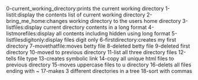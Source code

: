 0-current_working_directory:prints the current working directory
1-listit:display the contents list of current working directory
2-bring_me_home:changes working directory to the users home directory
3-listfiles:display current directory contents in a long format
4-listmorefiles:display all contents including hidden using long format
5-listfilesdigitonly:display files digit only
6-firstdirectory:creates my first directory
7-movethatfile:moves betty file
8-deleted betty file
9-deleted first directory
10-moved to previous directory
11-list all three directory files
12-tells file type
13-creates symbolic link
14-copy all unique html files to previous directory
15-moves uppercase files to u directory
16-delets all files ending with ~
17-makes 3 different directories in a tree
18-sort with commas
